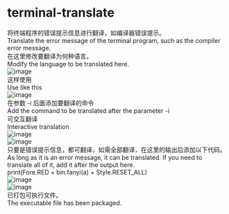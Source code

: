 # terminal-translate
将终端程序的错误提示信息进行翻译，如编译器错误提示。<br/>
Translate the error message of the terminal program, such as the compiler error message.<br/>
在这里修改要翻译为何种语言。<br/>
Modify the language to be translated here.<br/>
![image](https://user-images.githubusercontent.com/96619734/147350001-0a03e3b5-7701-42fe-9f4f-ee14ca62404f.png)<br/>
这样使用<br/>
Use like this<br/>
![image](https://user-images.githubusercontent.com/96619734/147350280-c8e25fbc-9a48-439e-bb1c-c812fb7dfb4b.png)<br/>
在参数 -i 后面添加要翻译的命令<br/>
Add the command to be translated after the parameter -i<br/>
可交互翻译<br/>
Interactive translation<br/>
![image](https://user-images.githubusercontent.com/96619734/147350509-e7b6fc22-431a-44a3-b5ff-418c23c90a58.png)<br/>
![image](https://user-images.githubusercontent.com/96619734/147350638-74651b8a-bc9c-4290-8549-32f913f975c5.png)<br/>
只要是错误提示信息，都可翻译，如需全部翻译，在这里的输出后添加以下代码。<br/>
As long as it is an error message, it can be translated. If you need to translate all of it, add it after the output here.<br/>
print(Fore.RED + bin.fanyi(a) + Style.RESET_ALL)<br/>
![image](https://user-images.githubusercontent.com/96619734/147350754-4eba8e8c-dd9c-4f57-8207-baa7a37a1b44.png)<br/>
![image](https://user-images.githubusercontent.com/96619734/147350808-15cabec6-4db1-46ba-828b-a238147ead9c.png)<br/>
已打包可执行文件。<br/>
The executable file has been packaged.<br/>
